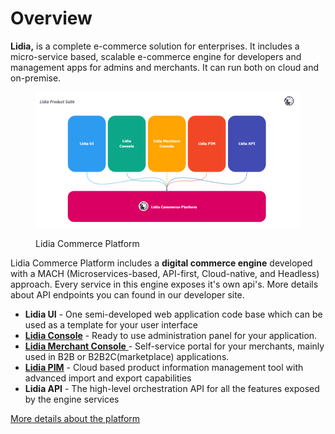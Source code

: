 # Overview

**Lidia,** is a complete e-commerce solution for enterprises. It includes a micro-service based, scalable e-commerce engine for developers and management apps for admins and merchants. It can run both on cloud and on-premise.

<figure><img src=".gitbook/assets/lidia-commerce-platform.png" alt=""><figcaption><p>Lidia Commerce Platform </p></figcaption></figure>

Lidia Commerce Platform includes a **digital commerce engine** developed with a MACH (Microservices-based, API-first, Cloud-native, and Headless) approach. Every service in this engine exposes it's own api's. More details about API endpoints you can found in our developer site.

* **Lidia UI** - One semi-developed web application code base which can be used as a template for your user interface
* [**Lidia Console**](broken-reference) - Ready to use administration panel for your application.&#x20;
* [**Lidia Merchant Console** ](broken-reference)- Self-service portal for your merchants, mainly used in B2B or B2B2C(marketplace) applications.&#x20;
* [**Lidia PIM**](broken-reference) - Cloud based product information management tool with advanced import and export capabilities
* **Lidia API** - The high-level orchestration API for all the features exposed by the engine services

&#x20;                                                  [More details about the platform](broken-reference)
